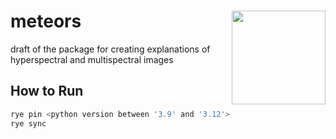 # meteors  <img src="doccs/logo.png" align="right" width="150"/>

draft of the package for creating explanations of hyperspectral and multispectral images

## How to Run

```bash
rye pin <python version between '3.9' and '3.12'>
rye sync
```
